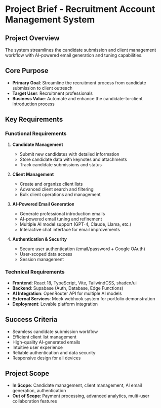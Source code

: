 # Project Brief - Recruitment Account Management System

## Project Overview
The system streamlines the candidate submission and client management workflow with AI-powered email generation and tuning capabilities.

## Core Purpose
- **Primary Goal**: Streamline the recruitment process from candidate submission to client outreach
- **Target User**: Recruitment professionals
- **Business Value**: Automate and enhance the candidate-to-client introduction process

## Key Requirements

### Functional Requirements
1. **Candidate Management**
   - Submit new candidates with detailed information
   - Store candidate data with keynotes and attachments
   - Track candidate submissions and status

2. **Client Management**
   - Create and organize client lists
   - Advanced client search and filtering
   - Bulk client operations and management

3. **AI-Powered Email Generation**
   - Generate professional introduction emails
   - AI-powered email tuning and refinement
   - Multiple AI model support (GPT-4, Claude, Llama, etc.)
   - Interactive chat interface for email improvements

4. **Authentication & Security**
   - Secure user authentication (email/password + Google OAuth)
   - User-scoped data access
   - Session management

### Technical Requirements
- **Frontend**: React 18, TypeScript, Vite, TailwindCSS, shadcn/ui
- **Backend**: Supabase (Auth, Database, Edge Functions)
- **AI Integration**: OpenRouter API for multiple AI models
- **External Services**: Mock webhook system for portfolio demonstration
- **Deployment**: Lovable platform integration

## Success Criteria
- Seamless candidate submission workflow
- Efficient client list management
- High-quality AI-generated emails
- Intuitive user experience
- Reliable authentication and data security
- Responsive design for all devices

## Project Scope
- **In Scope**: Candidate management, client management, AI email generation, authentication
- **Out of Scope**: Payment processing, advanced analytics, multi-user collaboration features
